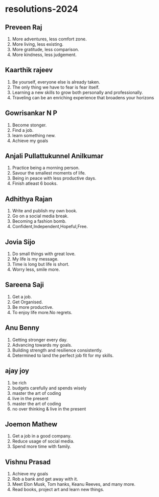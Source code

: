 # resolutions-2024

## Preveen Raj
1. More adventures, less comfort zone.
2. More living, less existing.
3. More gratitude, less comparison.
4. More kindness, less judgement.

## Kaarthik rajeev
1. Be yourself, everyone else is already taken.
2. The only thing we have to fear is fear itself.
3. Learning a new skills to grow both personally and professionally.
4. Traveling can be an enriching experience that broadens your horizons

## Gowrisankar N P
1. Become stonger.
2. Find a job.
3. learn something new.
4. Achieve my goals

## Anjali Pullattukunnel Anilkumar
1. Practice being a morning person.
2. Savour the smallest moments of life.
3. Being in peace with less productive days.
4. Finish atleast 6 books.

## Adhithya Rajan
1. Write and publish my own book.
2. Go on a social media break.
3. Becoming a fashion bomb.
4. Confident,Independent,Hopeful,Free.

## Jovia Sijo
1. Do small things with great love.
2. My life is my message.
3. Time is long but life is short.
4. Worry less, smile more.

## Sareena Saji
1. Get a job.
2. Get Organised.
3. Be more productive.
4. To enjoy life more.No regrets.

## Anu Benny
1. Getting stronger every day.
2. Advancing towards my goals.
3. Building strength and resilience consistently.
4. Determined to land the perfect job fit for my skills.

## ajay joy
1. be rich
2. budgets carefully and spends wisely
3. master the art of coding
4. live in the present
5. master the art of coding
6. no over thinking & live in the present

##  Joemon Mathew
1. Get a job in a good company.
2. Reduce usage of social media.
3. Spend more time with family.

## Vishnu Prasad
1. Achieve my goals
2. Rob a bank and get away with it.
3. Meet Elon Musk, Tom hanks, Keanu Reeves, and many more.
4. Read books, project art and learn new things.